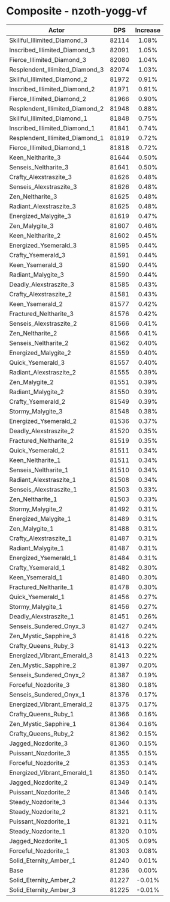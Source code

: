 # Composite - nzoth-yogg-vf
| Actor | DPS | Increase |
|---|:---:|:---:|
|Skillful_Illimited_Diamond_3|82114|1.08%|
|Inscribed_Illimited_Diamond_3|82091|1.05%|
|Fierce_Illimited_Diamond_3|82080|1.04%|
|Resplendent_Illimited_Diamond_3|82074|1.03%|
|Skillful_Illimited_Diamond_2|81972|0.91%|
|Inscribed_Illimited_Diamond_2|81971|0.91%|
|Fierce_Illimited_Diamond_2|81966|0.90%|
|Resplendent_Illimited_Diamond_2|81948|0.88%|
|Skillful_Illimited_Diamond_1|81848|0.75%|
|Inscribed_Illimited_Diamond_1|81841|0.74%|
|Resplendent_Illimited_Diamond_1|81819|0.72%|
|Fierce_Illimited_Diamond_1|81818|0.72%|
|Keen_Neltharite_3|81644|0.50%|
|Senseis_Neltharite_3|81641|0.50%|
|Crafty_Alexstraszite_3|81626|0.48%|
|Senseis_Alexstraszite_3|81626|0.48%|
|Zen_Neltharite_3|81625|0.48%|
|Radiant_Alexstraszite_3|81625|0.48%|
|Energized_Malygite_3|81619|0.47%|
|Zen_Malygite_3|81607|0.46%|
|Keen_Neltharite_2|81602|0.45%|
|Energized_Ysemerald_3|81595|0.44%|
|Crafty_Ysemerald_3|81591|0.44%|
|Keen_Ysemerald_3|81590|0.44%|
|Radiant_Malygite_3|81590|0.44%|
|Deadly_Alexstraszite_3|81585|0.43%|
|Crafty_Alexstraszite_2|81581|0.43%|
|Keen_Ysemerald_2|81577|0.42%|
|Fractured_Neltharite_3|81576|0.42%|
|Senseis_Alexstraszite_2|81566|0.41%|
|Zen_Neltharite_2|81566|0.41%|
|Senseis_Neltharite_2|81562|0.40%|
|Energized_Malygite_2|81559|0.40%|
|Quick_Ysemerald_3|81557|0.40%|
|Radiant_Alexstraszite_2|81555|0.39%|
|Zen_Malygite_2|81551|0.39%|
|Radiant_Malygite_2|81550|0.39%|
|Crafty_Ysemerald_2|81549|0.39%|
|Stormy_Malygite_3|81548|0.38%|
|Energized_Ysemerald_2|81536|0.37%|
|Deadly_Alexstraszite_2|81520|0.35%|
|Fractured_Neltharite_2|81519|0.35%|
|Quick_Ysemerald_2|81511|0.34%|
|Keen_Neltharite_1|81511|0.34%|
|Senseis_Neltharite_1|81510|0.34%|
|Radiant_Alexstraszite_1|81508|0.34%|
|Senseis_Alexstraszite_1|81503|0.33%|
|Zen_Neltharite_1|81503|0.33%|
|Stormy_Malygite_2|81492|0.31%|
|Energized_Malygite_1|81489|0.31%|
|Zen_Malygite_1|81488|0.31%|
|Crafty_Alexstraszite_1|81487|0.31%|
|Radiant_Malygite_1|81487|0.31%|
|Energized_Ysemerald_1|81484|0.31%|
|Crafty_Ysemerald_1|81482|0.30%|
|Keen_Ysemerald_1|81480|0.30%|
|Fractured_Neltharite_1|81478|0.30%|
|Quick_Ysemerald_1|81456|0.27%|
|Stormy_Malygite_1|81456|0.27%|
|Deadly_Alexstraszite_1|81451|0.26%|
|Senseis_Sundered_Onyx_3|81427|0.24%|
|Zen_Mystic_Sapphire_3|81416|0.22%|
|Crafty_Queens_Ruby_3|81413|0.22%|
|Energized_Vibrant_Emerald_3|81413|0.22%|
|Zen_Mystic_Sapphire_2|81397|0.20%|
|Senseis_Sundered_Onyx_2|81387|0.19%|
|Forceful_Nozdorite_3|81380|0.18%|
|Senseis_Sundered_Onyx_1|81376|0.17%|
|Energized_Vibrant_Emerald_2|81375|0.17%|
|Crafty_Queens_Ruby_1|81366|0.16%|
|Zen_Mystic_Sapphire_1|81364|0.16%|
|Crafty_Queens_Ruby_2|81362|0.15%|
|Jagged_Nozdorite_3|81360|0.15%|
|Puissant_Nozdorite_3|81355|0.15%|
|Forceful_Nozdorite_2|81353|0.14%|
|Energized_Vibrant_Emerald_1|81350|0.14%|
|Jagged_Nozdorite_2|81349|0.14%|
|Puissant_Nozdorite_2|81346|0.14%|
|Steady_Nozdorite_3|81344|0.13%|
|Steady_Nozdorite_2|81321|0.11%|
|Puissant_Nozdorite_1|81321|0.11%|
|Steady_Nozdorite_1|81320|0.10%|
|Jagged_Nozdorite_1|81305|0.09%|
|Forceful_Nozdorite_1|81303|0.08%|
|Solid_Eternity_Amber_1|81240|0.01%|
|Base|81236|0.00%|
|Solid_Eternity_Amber_2|81227|-0.01%|
|Solid_Eternity_Amber_3|81225|-0.01%|
